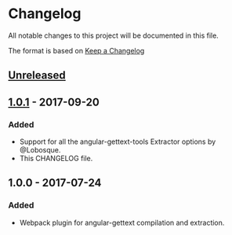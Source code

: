 # Changelog
All notable changes to this project will be documented in this file.

The format is based on [Keep a Changelog](http://keepachangelog.com/en/1.0.0/)

## [Unreleased]

## [1.0.1] - 2017-09-20
### Added
- Support for all the angular-gettext-tools Extractor options by @Lobosque.
- This CHANGELOG file.

## 1.0.0 - 2017-07-24
### Added
- Webpack plugin for angular-gettext compilation and extraction.

[Unreleased]: https://github.com/olivierlacan/keep-a-changelog/compare/v1.0.1...HEAD
[1.0.1]: https://github.com/olivierlacan/keep-a-changelog/compare/v1.0.0...v1.0.1
